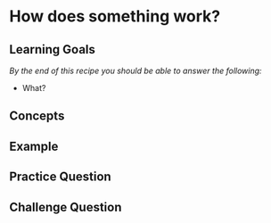 # How does something work? 

## Learning Goals

*By the end of this recipe you should be able to answer the following:*

* What?


## Concepts



## Example

## Practice Question

## Challenge Question
